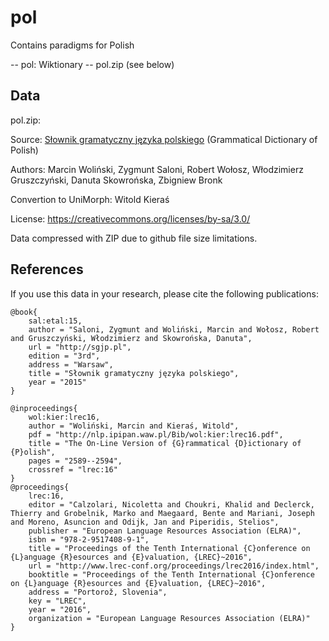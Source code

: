 # pol

Contains paradigms for Polish

-- pol: Wiktionary
-- pol.zip (see below)

## Data

pol.zip:

Source: [Słownik gramatyczny języka polskiego](https://sgjp.pl) (Grammatical Dictionary of Polish)

Authors: Marcin Woliński, Zygmunt Saloni, Robert Wołosz, Włodzimierz Gruszczyński, Danuta Skowrońska, Zbigniew Bronk

Convertion to UniMorph: Witold Kieraś

License: https://creativecommons.org/licenses/by-sa/3.0/

Data compressed with ZIP due to github file size limitations. 

## References

If you use this data in your research, please cite the following publications:

```
@book{
    sal:etal:15,
    author = "Saloni, Zygmunt and Woliński, Marcin and Wołosz, Robert and Gruszczyński, Włodzimierz and Skowrońska, Danuta",
    url = "http://sgjp.pl",
    edition = "3rd",
    address = "Warsaw",
    title = "Słownik gramatyczny języka polskiego",
    year = "2015"
}

@inproceedings{
    wol:kier:lrec16,
    author = "Woliński, Marcin and Kieraś, Witold",
    pdf = "http://nlp.ipipan.waw.pl/Bib/wol:kier:lrec16.pdf",
    title = "The On-Line Version of {G}rammatical {D}ictionary of {P}olish",
    pages = "2589--2594",
    crossref = "lrec:16"
}
@proceedings{
    lrec:16,
    editor = "Calzolari, Nicoletta and Choukri, Khalid and Declerck, Thierry and Grobelnik, Marko and Maegaard, Bente and Mariani, Joseph and Moreno, Asuncion and Odijk, Jan and Piperidis, Stelios",
    publisher = "European Language Resources Association (ELRA)",
    isbn = "978-2-9517408-9-1",
    title = "Proceedings of the Tenth International {C}onference on {L}anguage {R}esources and {E}valuation, {LREC}~2016",
    url = "http://www.lrec-conf.org/proceedings/lrec2016/index.html",
    booktitle = "Proceedings of the Tenth International {C}onference on {L}anguage {R}esources and {E}valuation, {LREC}~2016",
    address = "Portorož, Slovenia",
    key = "LREC",
    year = "2016",
    organization = "European Language Resources Association (ELRA)"
}
```
